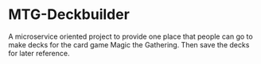 # MTG-Deckbuilder
A microservice oriented project to provide one place that people can go to make decks for the card game Magic the Gathering.  Then save the decks for later reference.
